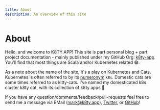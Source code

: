 ```yaml
---
title: About
description: An overview of this site
---
```


# About

Hello, and welcome to K8TY.APP! This site is part personal blog + part project documentation - mainly published under
my GitHub Org: [k8ty-app](https://github.com/k8ty-app). You'll find that most things are Scala and/or Kubernetes related 😁.

As a note about the name of the site, it's a play on Kubernetes and Cats. Kubernetes is often referred to by its 
[numeronym](https://en.wikipedia.org/wiki/Numeronym) `k8s`. Domestic cats are some times referred to as kitty-cats. 
I've named my domesticated k8s cluster k8ty cat, with its collection of k8ty apps 🤪

If you have any question/comments/feedback/pull-requests feel free to send me a message via EMail (mark@k8ty.app), 
[Twitter](https://twitter.com/alterationx10), or [GitHub](https://github.com/k8ty-app)!
